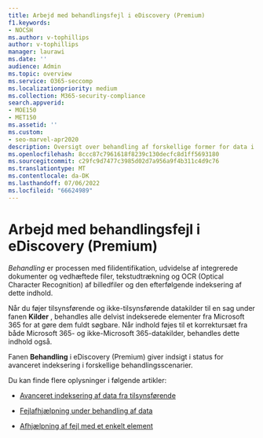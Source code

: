 ```yaml
---
title: Arbejd med behandlingsfejl i eDiscovery (Premium)
f1.keywords:
- NOCSH
ms.author: v-tophillips
author: v-tophillips
manager: laurawi
ms.date: ''
audience: Admin
ms.topic: overview
ms.service: O365-seccomp
ms.localizationpriority: medium
ms.collection: M365-security-compliance
search.appverid:
- MOE150
- MET150
ms.assetid: ''
ms.custom:
- seo-marvel-apr2020
description: Oversigt over behandling af forskellige former for data i eDiscovery (Premium).
ms.openlocfilehash: 8ccc87c7961618f8239c130decfc8d1ff5693180
ms.sourcegitcommit: c29fc9d7477c3985d02d7a956a9f4b311c4d9c76
ms.translationtype: MT
ms.contentlocale: da-DK
ms.lasthandoff: 07/06/2022
ms.locfileid: "66624989"
---
```

# <a name="work-with-processing-errors-in-ediscovery-premium"></a>Arbejd med behandlingsfejl i eDiscovery (Premium)

*Behandling* er processen med filidentifikation, udvidelse af integrerede dokumenter og vedhæftede filer, tekstudtrækning og OCR (Optical Character Recognition) af billedfiler og den efterfølgende indeksering af dette indhold.  

Når du føjer tilsynsførende og ikke-tilsynsførende datakilder til en sag under fanen **Kilder** , behandles alle delvist indekserede elementer fra Microsoft 365 for at gøre dem fuldt søgbare. Når indhold føjes til et korrektursæt fra både Microsoft 365- og ikke-Microsoft 365-datakilder, behandles dette indhold også.

Fanen **Behandling** i eDiscovery (Premium) giver indsigt i status for avanceret indeksering i forskellige behandlingsscenarier.

Du kan finde flere oplysninger i følgende artikler:

- [Avanceret indeksering af data fra tilsynsførende](indexing-custodian-data.md)

- [Fejlafhjælpning under behandling af data](error-remediation-when-processing-data-in-advanced-ediscovery.md)

- [Afhjælpning af fejl med et enkelt element](single-item-error-remediation.md)
